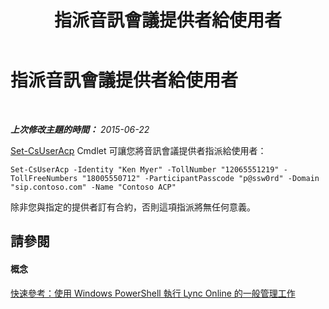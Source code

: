 ﻿---
title: 指派音訊會議提供者給使用者
TOCTitle: 指派音訊會議提供者給使用者
ms:assetid: 60db6896-9c5c-4d64-ab7e-10d91748587c
ms:mtpsurl: https://technet.microsoft.com/zh-tw/library/Dn362791(v=OCS.15)
ms:contentKeyID: 56269092
ms.date: 08/10/2015
mtps_version: v=OCS.15
ms.translationtype: HT
---

# 指派音訊會議提供者給使用者

 

_**上次修改主題的時間：** 2015-06-22_

[Set-CsUserAcp](set-csuseracp.md) Cmdlet 可讓您將音訊會議提供者指派給使用者：

    Set-CsUserAcp -Identity "Ken Myer" -TollNumber "12065551219" -TollFreeNumbers "18005550712" -ParticipantPasscode "p@ssw0rd" -Domain "sip.contoso.com" -Name "Contoso ACP"

除非您與指定的提供者訂有合約，否則這項指派將無任何意義。

## 請參閱

#### 概念

[快速參考：使用 Windows PowerShell 執行 Lync Online 的一般管理工作](quick-reference-using-windows-powershell-to-do-common-skype-for-business-online-management-tasks.md)

